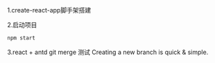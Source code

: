 1.create-react-app脚手架搭建

2.启动项目

```javascript
npm start
```

3.react + antd
git merge 测试
Creating a new branch is quick & simple.
